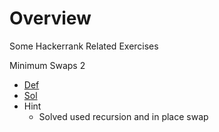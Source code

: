 
# Overview 

Some Hackerrank Related Exercises 

Minimum Swaps 2
- [Def](https://www.hackerrank.com/challenges/minimum-swaps-2/problem)
- [Sol](min_swaps1.cpp)
- Hint 
  - Solved used recursion and in place swap 


